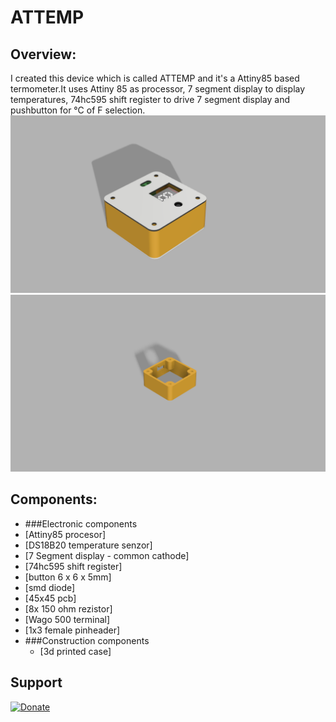# ATTEMP

## Overview:
I created this device which is called ATTEMP and it's a Attiny85 based termometer.It uses Attiny 85 as processor, 7 segment display to display temperatures, 74hc595 shift register to drive 7 segment display and pushbutton for °C of F selection.
![alt tag](https://github.com/StanislavJochman/ATTEMP/blob/master/ATTEMP-ASSEMBLED.png)
![alt tag](https://github.com/StanislavJochman/ATTEMP/blob/master/ATTEMP-BOX.png)
## Components:
 - ###Electronic components
  - [Attiny85 procesor]
  - [DS18B20 temperature senzor]
  - [7 Segment display - common cathode]
  - [74hc595 shift register]
  - [button 6 x 6 x 5mm]
  - [smd diode]
  - [45x45 pcb]
  - [8x 150 ohm rezistor]
  - [Wago 500 terminal]
  - [1x3 female pinheader]
 - ###Construction components
   - [3d printed case]
## Support
[![Donate](https://img.shields.io/badge/paypal-donate-yellow.svg)]()
